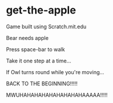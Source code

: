 # get-the-apple
Game built using Scratch.mit.edu

Bear needs apple

Press space-bar to walk

Take it one step at a time...

If Owl turns round while you're moving...

BACK TO THE BEGINNING!!!!!

MWUHAHAHAHAHAHAHAHAHAAAAA!!!!!
